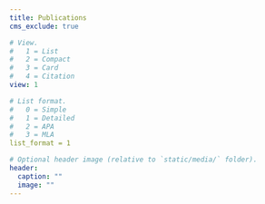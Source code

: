 ```yaml
---
title: Publications
cms_exclude: true

# View.
#   1 = List
#   2 = Compact
#   3 = Card
#   4 = Citation
view: 1

# List format.
#   0 = Simple
#   1 = Detailed
#   2 = APA
#   3 = MLA
list_format = 1

# Optional header image (relative to `static/media/` folder).
header:
  caption: ""
  image: ""
---
```


